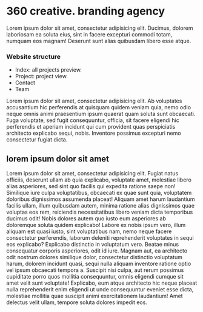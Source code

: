 # 360 creative. branding agency

Lorem ipsum dolor sit amet, consectetur adipisicing elit. Ducimus, dolorem laboriosam ea soluta eius, sint in facere excepturi commodi totam, numquam eos magnam! Deserunt sunt alias quibusdam libero esse atque.

### Website structure

- Index: all projects preview.
- Project: project view.
- Contact
- Team


<div>Lorem ipsum dolor sit amet, consectetur adipisicing elit. Ab voluptates accusantium hic perferendis at quisquam quidem veniam quia, nemo odio neque omnis animi praesentium ipsum quaerat quam soluta sunt obcaecati.</div>
<div>Fuga voluptate, sed fugit consequuntur, officia, sit facere eligendi hic perferendis et aperiam incidunt qui cum provident quas perspiciatis architecto explicabo sequi, nobis. Inventore possimus excepturi nemo consectetur fugiat dicta.</div>

## lorem ipsum dolor sit amet

Lorem ipsum dolor sit amet, consectetur adipisicing elit. Fugiat natus officiis, deserunt ullam ab quia explicabo, voluptate amet, molestiae libero alias asperiores, sed sint quo facilis qui expedita ratione saepe non! Similique iure culpa voluptatibus, obcaecati ex quae sunt quia, voluptatem doloribus dignissimos assumenda placeat! Aliquam amet harum laudantium facilis ullam, illum quibusdam autem, minima ratione alias dignissimos quae voluptas eos rem, reiciendis necessitatibus libero veniam dicta temporibus ducimus odit! Nobis dolores autem quo iusto eum asperiores ab doloremque soluta quidem explicabo! Labore ex nobis ipsum vero, illum aliquam est quasi iusto, sint voluptatibus nam, nemo neque facere consectetur perferendis, laborum deleniti reprehenderit voluptates in sequi eos explicabo? Explicabo distinctio in voluptatum vero. Beatae minus consequatur corporis asperiores, odit id iure. Magnam aut, ea architecto odit nostrum dolores similique dolor, consectetur distinctio voluptatum harum, dolorem incidunt quasi, sequi nulla aliquam inventore ratione optio vel ipsum obcaecati tempora a. Suscipit nisi culpa, aut rerum possimus cupiditate porro quos mollitia consequuntur, omnis eligendi cumque sit amet velit sunt voluptate! Explicabo, eum atque architecto hic neque placeat nulla reprehenderit enim eligendi ut unde consequuntur eveniet esse dicta, molestiae mollitia quae suscipit animi exercitationem laudantium! Amet delectus velit ullam, tempore soluta dolores impedit eos.
